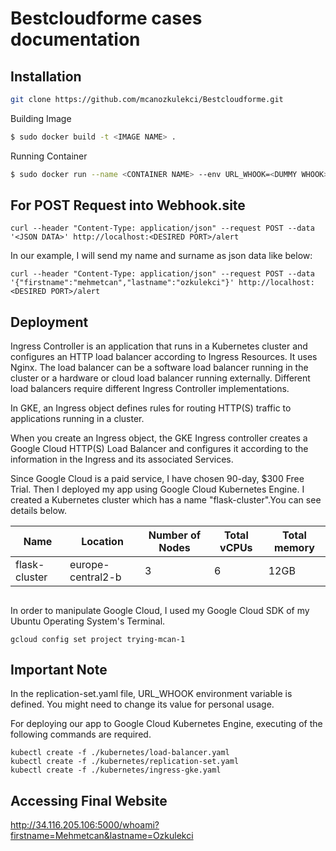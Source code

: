 # Bestcloudforme cases documentation


## Installation
```bash
git clone https://github.com/mcanozkulekci/Bestcloudforme.git
```

Building Image
```bash
$ sudo docker build -t <IMAGE NAME> .
```

Running Container
```bash
$ sudo docker run --name <CONTAINER NAME> --env URL_WHOOK=<DUMMY WHOOK> -p <DESIRED PORT>:5000 -d <IMAGE NAME>
```


## For POST Request into Webhook.site

```
curl --header "Content-Type: application/json" --request POST --data '<JSON DATA>' http://localhost:<DESIRED PORT>/alert
```
In our example, I will send my name and surname as json data like below:
```
curl --header "Content-Type: application/json" --request POST --data '{"firstname":"mehmetcan","lastname":"ozkulekci"}' http://localhost:<DESIRED PORT>/alert
```
## Deployment

Ingress Controller is an application that runs in a Kubernetes cluster and configures an HTTP load balancer according to Ingress Resources. It uses Nginx. The load balancer can be a software load balancer running in the cluster or a hardware or cloud load balancer running externally. Different load balancers require different Ingress Controller implementations.

In GKE, an Ingress object defines rules for routing HTTP(S) traffic to applications running in a cluster.

When you create an Ingress object, the GKE Ingress controller creates a Google Cloud HTTP(S) Load Balancer and configures it according to the information in the Ingress and its associated Services.

Since Google Cloud is a paid service, I have chosen 90-day, $300 Free Trial. Then I deployed my app using Google Cloud Kubernetes Engine. I created a Kubernetes cluster which has a name "flask-cluster".You can see details below.

Name | Location | Number of Nodes | Total vCPUs | Total memory | 
--- | --- | --- | --- |--- 
flask-cluster | europe-central2-b | 3 | 6 | 12GB | 289 | 285 | 287 | 287 | 272 | 276 | 269


##
In order to manipulate Google Cloud, I used my Google Cloud SDK of my Ubuntu Operating System's Terminal.

```
gcloud config set project trying-mcan-1
```

## Important Note
In the replication-set.yaml file, URL_WHOOK environment variable is defined. You might need to change its value for personal usage.

For deploying our app to Google Cloud Kubernetes Engine, executing of the following commands are required.

```
kubectl create -f ./kubernetes/load-balancer.yaml
kubectl create -f ./kubernetes/replication-set.yaml
kubectl create -f ./kubernetes/ingress-gke.yaml

```
## Accessing Final Website
http://34.116.205.106:5000/whoami?firstname=Mehmetcan&lastname=Ozkulekci
